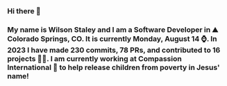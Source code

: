 ### Hi there 👋

### My name is Wilson Staley and I am a Software Developer in ⛰ Colorado Springs, CO.  It is currently Monday, August 14 ⌚. In 2023 I have made 230 commits, 78 PRs, and contributed to 16 projects 👨‍💻. I am currently working at Compassion International 🏢 to help release children from poverty in Jesus' name!
